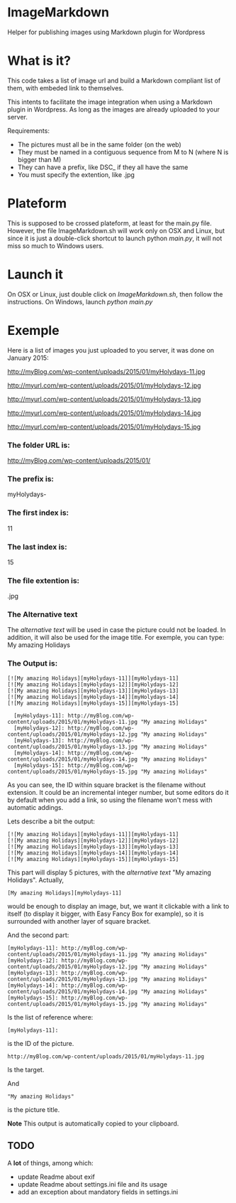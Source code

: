 # ImageMarkdown
Helper for publishing images using Markdown plugin for Wordpress

# What is it?

This code takes a list of image url and build a Markdown compliant list of them, with embeded link to themselves.

This intents to facilitate the image integration when using a Markdown plugin in Wordpress. As long as the images are already uploaded to your server.

Requirements:
- The pictures must all be in the same folder (on the web)
- They must be named in a contiguous sequence from M to N (where N is bigger than M)
- They can have a prefix, like DSC_ if they all have the same
- You must specify the extention, like .jpg

# Plateform

This is supposed to be crossed plateform, at least for the main.py file.
However, the file ImageMarkdown.sh will work only on OSX and Linux, but since it is just a double-click shortcut to launch python *main.py*, it will not miss so much to Windows users.

# Launch it

On OSX or Linux, just double click on *ImageMarkdown.sh*, then follow the instructions.
On Windows, launch *python main.py*


# Exemple

Here is a list of images you just uploaded to you server, it was done on January 2015:

http://myBlog.com/wp-content/uploads/2015/01/myHolydays-11.jpg

http://myurl.com/wp-content/uploads/2015/01/myHolydays-12.jpg

http://myurl.com/wp-content/uploads/2015/01/myHolydays-13.jpg

http://myurl.com/wp-content/uploads/2015/01/myHolydays-14.jpg

http://myurl.com/wp-content/uploads/2015/01/myHolydays-15.jpg

### The folder URL is:
http://myBlog.com/wp-content/uploads/2015/01/

### The prefix is:
myHolydays-

### The first index is:
11

### The last index is:
15

### The file extention is:
.jpg

### The Alternative text

The *alternative text* will be used in case the picture could not be loaded. In addition, it will also be used for the image title. For exemple, you can type:
My amazing Holidays


### The Output is:

```
[![My amazing Holidays][myHolydays-11]][myHolydays-11]
[![My amazing Holidays][myHolydays-12]][myHolydays-12]
[![My amazing Holidays][myHolydays-13]][myHolydays-13]
[![My amazing Holidays][myHolydays-14]][myHolydays-14]
[![My amazing Holidays][myHolydays-15]][myHolydays-15]

  [myHolydays-11]: http://myBlog.com/wp-content/uploads/2015/01/myHolydays-11.jpg "My amazing Holidays"
  [myHolydays-12]: http://myBlog.com/wp-content/uploads/2015/01/myHolydays-12.jpg "My amazing Holidays"
  [myHolydays-13]: http://myBlog.com/wp-content/uploads/2015/01/myHolydays-13.jpg "My amazing Holidays"
  [myHolydays-14]: http://myBlog.com/wp-content/uploads/2015/01/myHolydays-14.jpg "My amazing Holidays"
  [myHolydays-15]: http://myBlog.com/wp-content/uploads/2015/01/myHolydays-15.jpg "My amazing Holidays"

```

As you can see, the ID within square bracket is the filename without extension.
It could be an incremental integer number, but some editors do it by default when you add a link, so using the filename won't mess with automatic addings.

Lets describe a bit the output:
```
[![My amazing Holidays][myHolydays-11]][myHolydays-11]
[![My amazing Holidays][myHolydays-12]][myHolydays-12]
[![My amazing Holidays][myHolydays-13]][myHolydays-13]
[![My amazing Holidays][myHolydays-14]][myHolydays-14]
[![My amazing Holidays][myHolydays-15]][myHolydays-15]
```

This part will display 5 pictures, with the *alternative text* "My amazing Holidays". Actually,
```
[My amazing Holidays][myHolydays-11]
```
would be enough to display an image, but, we want it clickable with a link to itself (to display it bigger, with Easy Fancy Box for example), so it is surrounded with another layer of square bracket.


And the second part:
```
[myHolydays-11]: http://myBlog.com/wp-content/uploads/2015/01/myHolydays-11.jpg "My amazing Holidays"
[myHolydays-12]: http://myBlog.com/wp-content/uploads/2015/01/myHolydays-12.jpg "My amazing Holidays"
[myHolydays-13]: http://myBlog.com/wp-content/uploads/2015/01/myHolydays-13.jpg "My amazing Holidays"
[myHolydays-14]: http://myBlog.com/wp-content/uploads/2015/01/myHolydays-14.jpg "My amazing Holidays"
[myHolydays-15]: http://myBlog.com/wp-content/uploads/2015/01/myHolydays-15.jpg "My amazing Holidays"
```

Is the list of reference where:
```
[myHolydays-11]:

```
is the ID of the picture.

```
http://myBlog.com/wp-content/uploads/2015/01/myHolydays-11.jpg
```
Is the target.

And
```
"My amazing Holidays"

```
is the picture title.


**Note** This output is automatically copied to your clipboard.

## TODO
A **lot** of things, among which:

- update Readme about exif
- update Readme about settings.ini file and its usage
- add an exception about mandatory fields in settings.ini
